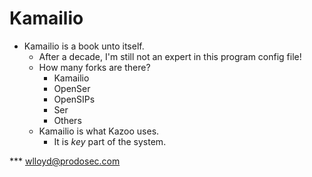 # Kamailio

* Kamailio is a book unto itself.
  * After a decade, I'm still not an expert in this program config file!
  * How many forks are there?
    * Kamailio
    * OpenSer
    * OpenSIPs
    * Ser
    * Others
  * Kamailio is what Kazoo uses.
    * It is *key* part of the system.





*** wlloyd@prodosec.com
